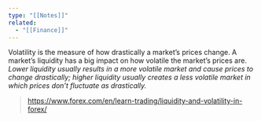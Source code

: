 ```yaml
---
type: "[[Notes]]"
related:
  - "[[Finance]]"
---
```



Volatility is the measure of how drastically a market’s prices change. A market’s liquidity has a big impact on how volatile the market’s prices are. *Lower liquidity usually results in a more volatile market and cause prices to change drastically; higher liquidity usually creates a less volatile market in which prices don’t fluctuate as drastically.*

> https://www.forex.com/en/learn-trading/liquidity-and-volatility-in-forex/